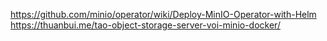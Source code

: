 https://github.com/minio/operator/wiki/Deploy-MinIO-Operator-with-Helm
https://thuanbui.me/tao-object-storage-server-voi-minio-docker/